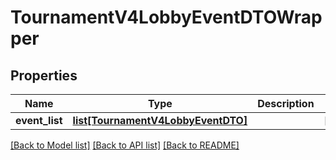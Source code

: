 # TournamentV4LobbyEventDTOWrapper

## Properties
Name | Type | Description | Notes
------------ | ------------- | ------------- | -------------
**event_list** | [**list[TournamentV4LobbyEventDTO]**](TournamentV4LobbyEventDTO.md) |  | [optional] 

[[Back to Model list]](../README.md#documentation-for-models) [[Back to API list]](../README.md#documentation-for-api-endpoints) [[Back to README]](../README.md)


